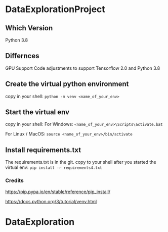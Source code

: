 # DataExplorationProject

## Which Version
Python 3.8

## Differnces

GPU Support
Code adjustments to support Tensorflow 2.0 and Python 3.8

## Create the virtual python environment

copy in your shell:
	` python -m venv <name_of_your_env> ` 
	
## Start the virtual env

copy in your shell:
   For Windows: ` <name_of_your_env>\Scripts\activate.bat ` 
	
   For Linux / MacOS: ` source <name_of_your_env>/bin/activate `
	
## Install requirements.txt 

The requirements.txt is in the git.
copy to your shell after you started the virtual env:
	` pip install -r requirements4.txt `  
	
	
### Credits

https://pip.pypa.io/en/stable/reference/pip_install/

https://docs.python.org/3/tutorial/venv.html



# DataExploration
